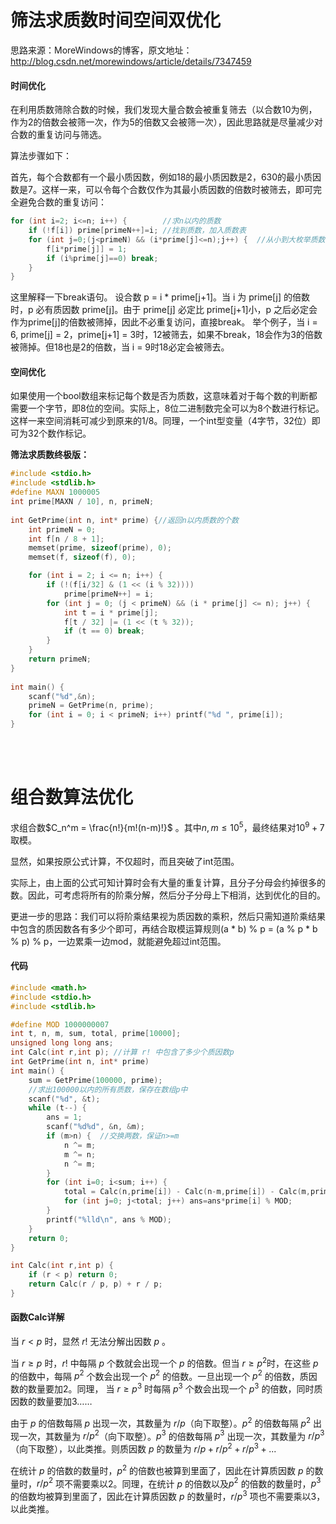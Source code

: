 # 筛法求质数时间空间双优化
思路来源：MoreWindows的博客，原文地址：http://blog.csdn.net/morewindows/article/details/7347459

#### 时间优化

在利用质数筛除合数的时候，我们发现大量合数会被重复筛去（以合数10为例，作为2的倍数会被筛一次，作为5的倍数又会被筛一次），因此思路就是尽量减少对合数的重复访问与筛选。

算法步骤如下：

首先，每个合数都有一个最小质因数，例如18的最小质因数是2，630的最小质因数是7。这样一来，可以令每个合数仅作为其最小质因数的倍数时被筛去，即可完全避免合数的重复访问：
```cpp         
for (int i=2; i<=n; i++) {        //求n以内的质数
    if (!f[i]) prime[primeN++]=i; //找到质数，加入质数表
    for (int j=0;(j<primeN) && (i*prime[j]<=n);j++) {  //从小到大枚举质数
        f[i*prime[j]] = 1;
        if (i%prime[j]==0) break;
    } 
}
```
这里解释一下break语句。
设合数 p = i * prime[j+1]。当 i 为 prime[j] 的倍数时，p 必有质因数 prime[j]。由于 prime[j] 必定比 prime[j+1]小，p 之后必定会作为prime[j]的倍数被筛掉，因此不必重复访问，直接break。
举个例子，当 i = 6, prime[j] = 2，prime[j+1] = 3时，12被筛去，如果不break，18会作为3的倍数被筛掉。但18也是2的倍数，当 i = 9时18必定会被筛去。

#### 空间优化
如果使用一个bool数组来标记每个数是否为质数，这意味着对于每个数的判断都需要一个字节，即8位的空间。实际上，8位二进制数完全可以为8个数进行标记。这样一来空间消耗可减少到原来的1/8。同理，一个int型变量（4字节，32位）即可为32个数作标记。

**筛法求质数终极版：**
```cpp
#include <stdio.h>
#include <stdlib.h>
#define MAXN 1000005
int prime[MAXN / 10], n, primeN;
 
int GetPrime(int n, int* prime) {//返回n以内质数的个数
    int primeN = 0;
    int f[n / 8 + 1];
    memset(prime, sizeof(prime), 0);
    memset(f, sizeof(f), 0);

    for (int i = 2; i <= n; i++) {
        if (!(f[i/32] & (1 << (i % 32)))) 
            prime[primeN++] = i;         
        for (int j = 0; (j < primeN) && (i * prime[j] <= n); j++) {
            int t = i * prime[j];
            f[t / 32] |= (1 << (t % 32));
            if (t == 0) break;
        }  
    }
    return primeN;
}
 
int main() {
    scanf("%d",&n);
    primeN = GetPrime(n, prime);
    for (int i = 0; i < primeN; i++) printf("%d ", prime[i]);
}
```
<br/><br/>

# 组合数算法优化

求组合数$C_n^m = \frac{n!}{m!(n-m)!}$ 。其中$n, m \leq 10^5$，最终结果对$10^9+7$取模。

显然，如果按原公式计算，不仅超时，而且突破了int范围。

实际上，由上面的公式可知计算时会有大量的重复计算，且分子分母会约掉很多的数。因此，可考虑将所有的阶乘分解，然后分子分母上下相消，达到优化的目的。

更进一步的思路：我们可以将阶乘结果视为质因数的乘积，然后只需知道阶乘结果中包含的质因数各有多少个即可，再结合取模运算规则(a * b) % p = (a % p * b % p) % p，一边累乘一边mod，就能避免超过int范围。

#### 代码
```cpp
#include <math.h>
#include <stdio.h>
#include <stdlib.h>

#define MOD 1000000007
int t, n, m, sum, total, prime[10000];
unsigned long long ans;
int Calc(int r,int p); //计算 r! 中包含了多少个质因数p
int GetPrime(int n, int* prime)
int main() {
    sum = GetPrime(100000, prime); 
    //求出100000以内的所有质数，保存在数组p中
    scanf("%d", &t);
    while (t--) {
        ans = 1;
        scanf("%d%d", &n, &m);
        if (m>n) {  //交换两数，保证n>=m
            n ^= m;
            m ^= n;  
            n ^= m;
        }
        for (int i=0; i<sum; i++) {
            total = Calc(n,prime[i]) - Calc(n-m,prime[i]) - Calc(m,prime[i]);
            for (int j=0; j<total; j++) ans=ans*prime[i] % MOD;
        }
        printf("%lld\n", ans % MOD); 
    }
    return 0;
}

int Calc(int r,int p) {
    if (r < p) return 0;
    return Calc(r / p, p) + r / p;
}
```

#### 函数Calc详解

当 $r <p$ 时，显然 $r!$ 无法分解出因数 $p$ 。

当 $r \geq p$ 时，$r!$ 中每隔 $p$ 个数就会出现一个 $p$ 的倍数。但当 $r \geq p^2$时，在这些 $p$ 的倍数中，每隔 $p^2$ 个数会出现一个  $p^2$ 的倍数。一旦出现一个 $p^2$ 的倍数，质因数的数量要加2。同理， 当 $r \geq p^3$ 时每隔 $p^3$ 个数会出现一个 $p^3$ 的倍数，同时质因数的数量要加3……

由于  $p$ 的倍数每隔 $p$ 出现一次，其数量为 $r/p$（向下取整）。$p^2$ 的倍数每隔 $p^2$ 出现一次，其数量为 $r/p^2$（向下取整）。$p^3$ 的倍数每隔 $p^3$ 出现一次，其数量为 $r/p^3$（向下取整），以此类推。则质因数 $p$ 的数量为 $r/p + r/p^2 + r/p^3 + ...$

在统计 $p$ 的倍数的数量时，$p^2$ 的倍数也被算到里面了，因此在计算质因数 $p$ 的数量时，$r/p^2$ 项不需要乘以2。同理，在统计 $p$ 的倍数以及$p^2$ 的倍数的数量时，$p^3$ 的倍数均被算到里面了，因此在计算质因数 $p$ 的数量时，$r/p^3$ 项也不需要乘以3，以此类推。